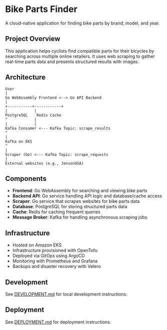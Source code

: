 # Bike Parts Finder

A cloud-native application for finding bike parts by brand, model, and year.

## Project Overview

This application helps cyclists find compatible parts for their bicycles by searching across multiple online retailers. It uses web scraping to gather real-time parts data and presents structured results with images.

## Architecture

```
User
|
Go WebAssembly Frontend <--> Go API Backend
|
+-----------+------------+
|            |
PostgreSQL    Redis Cache
^            |
|            |
Kafka Consumer <--- Kafka Topic: scrape_results
^
|
Kafka on EKS
^
|
Scraper (Go) <--- Kafka Topic: scrape_requests
|
External websites (e.g., JensonUSA)
```

## Components

- **Frontend**: Go WebAssembly for searching and viewing bike parts
- **Backend API**: Go service handling API logic and database/cache access
- **Scraper**: Go service that scrapes websites for bike parts data
- **Database**: PostgreSQL for storing structured parts data
- **Cache**: Redis for caching frequent queries
- **Message Broker**: Kafka for handling asynchronous scraping jobs

## Infrastructure

- Hosted on Amazon EKS
- Infrastructure provisioned with OpenTofu
- Deployed via GitOps using ArgoCD
- Monitoring with Prometheus and Grafana
- Backups and disaster recovery with Velero

## Development

See [DEVELOPMENT.md](./docs/DEVELOPMENT.md) for local development instructions.

## Deployment

See [DEPLOYMENT.md](./docs/DEPLOYMENT.md) for deployment instructions.
